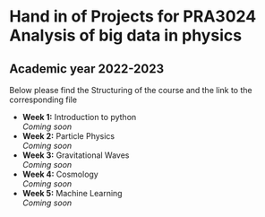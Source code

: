 # Hand in of Projects for PRA3024 Analysis of big data in physics 
## Academic year 2022-2023
Below please find the Structuring of the course and the link to the corresponding file
<ul>
<li><b>Week 1:</b> Introduction to python 
<br> <i>Coming soon</i> </li>
<li><b>Week 2:</b> Particle Physics
<br> <i>Coming soon</i> </li>
<li><b>Week 3:</b> Gravitational Waves 
<br> <i>Coming soon</i></li>
<li><b>Week 4:</b> Cosmology 
<br> <i>Coming soon</i></li>
<li><b>Week 5:</b> Machine Learning 
<br> <i>Coming soon</i></li>
</ul>

